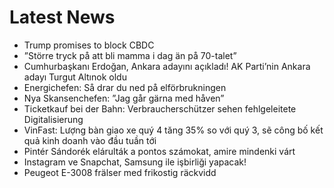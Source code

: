 # Latest News
-  Trump promises to block CBDC
-  ”Större tryck på att bli mamma i dag än på 70-talet”
-  Cumhurbaşkanı Erdoğan, Ankara adayını açıkladı! AK Parti’nin Ankara adayı Turgut Altınok oldu
-  Energichefen: Så drar du ned på elförbrukningen
-  Nya Skansenchefen: ”Jag går gärna med håven”
-  Ticketkauf bei der Bahn: Verbraucherschützer sehen fehlgeleitete Digitalisierung
-  VinFast: Lượng bàn giao xe quý 4 tăng 35% so với quý 3, sẽ công bố kết quả kinh doanh vào đầu tuần tới
-  Pintér Sándorék elárulták a pontos számokat, amire mindenki várt
-  Instagram ve Snapchat, Samsung ile işbirliği yapacak!
-  Peugeot E-3008 frälser med frikostig räckvidd
